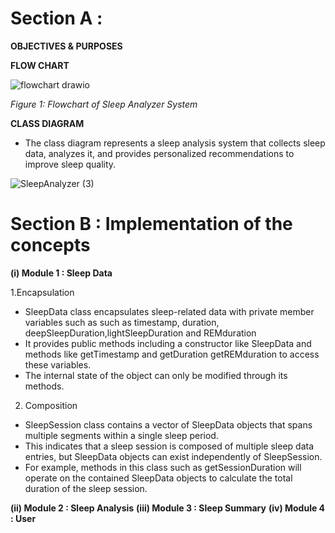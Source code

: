 # Section A : 
**OBJECTIVES & PURPOSES**

**FLOW CHART**

![flowchart drawio](https://github.com/jjn7702/SECJ1023-PT2/assets/102563828/bba9a30c-5f96-4c12-be59-cd19195b1144) <br>

*Figure 1: Flowchart of Sleep Analyzer System* <br>

**CLASS DIAGRAM**
- The class diagram represents a sleep analysis system that collects sleep data, analyzes it, and provides personalized recommendations to improve sleep quality. 

![SleepAnalyzer (3)](https://github.com/jjn7702/SECJ1023-PT2/assets/148436857/e965494f-45d2-4b4a-88b6-86d70c42b4f2)



# Section B : Implementation of the concepts
**(i) Module 1 : Sleep Data**

1.Encapsulation  
- SleepData class encapsulates sleep-related data with private member variables such as such as timestamp, duration, deepSleepDuration,lightSleepDuration and REMduration 
- It provides public methods including a constructor like SleepData and methods like getTimestamp and getDuration getREMduration to access these variables.
- The internal state of the object can only be modified through its methods.  

2. Composition 
- SleepSession class contains a vector of SleepData objects that spans multiple segments within a single sleep period.
- This indicates that a sleep session is composed of multiple sleep data entries, but SleepData objects can exist independently of SleepSession.
- For example, methods in this class such as getSessionDuration will operate on the contained SleepData objects to calculate the total duration of the sleep session.

**(ii) Module 2 : Sleep Analysis**
**(iii) Module 3 : Sleep Summary**
**(iv) Module 4 : User**




